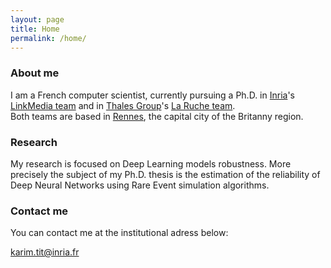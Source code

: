 ```yaml
---
layout: page
title: Home
permalink: /home/
---
```


### About me

I am a French computer scientist, currently pursuing a Ph.D. in [Inria](https://www.inria.fr/en)'s [LinkMedia team](http://www-linkmedia.irisa.fr/) and in [Thales Group](https://www.thalesgroup.com/en)'s [La Ruche team](https://www.thalesgroup.com/en/worldwide/news/hive-activity). 
<br>
Both teams are based in [Rennes](https://en.wikipedia.org/wiki/Rennes), the capital city of the Britanny region.


### Research

My research is focused on Deep Learning models robustness. More precisely the subject of my Ph.D. thesis is the estimation of the reliability of Deep Neural Networks using Rare Event simulation algorithms.

### Contact me

You can contact me at the institutional adress below:

[karim.tit@inria.fr](mailto:karim.tit@inria.fr)